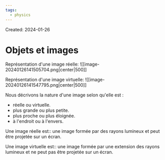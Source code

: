 ```yaml
---
tags:
  - physics
---
```

Created: 2024-01-26

# Objets et images

Représentation d'une image réelle:
![[image-20240126141505704.png|center|500]]

Représentation d'une image virtuelle:
![[image-20240126141547795.png|center|500]]


Nous décrivons la nature d'une image selon qu'elle est :
- réelle ou virtuelle.
- plus grande ou plus petite.
- plus proche ou plus éloignée.
- à l'endroit ou à l'envers.

Une image réelle est:: une image formée par des rayons lumineux et peut être projetée sur un écran.
<!--SR:!2024-02-08,6,230-->
Une image virtuelle est:: une image formée par une extension des rayons lumineux et ne peut pas être projetée sur un écran.
<!--SR:!2024-02-06,3,170-->




